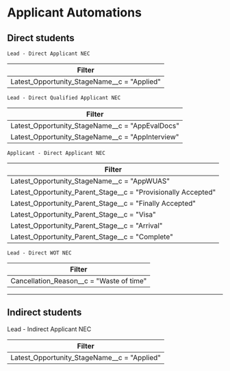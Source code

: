 # Applicant Automations

## Direct students

`Lead - Direct Applicant NEC`

| Filter |
|--------|
| Latest_Opportunity_StageName__c = "Applied" |


`Lead - Direct Qualified Applicant NEC`

| Filter |
|--------|
| Latest_Opportunity_StageName__c = "AppEvalDocs" |
| Latest_Opportunity_StageName__c = "AppInterview" |


`Applicant - Direct Applicant NEC`

| Filter |
|--------|
| Latest_Opportunity_StageName__c = "AppWUAS" |
| Latest_Opportunity_Parent_Stage__c = "Provisionally Accepted" |
| Latest_Opportunity_Parent_Stage__c = "Finally Accepted" |
| Latest_Opportunity_Parent_Stage__c = "Visa" |
| Latest_Opportunity_Parent_Stage__c = "Arrival" |
| Latest_Opportunity_Parent_Stage__c = "Complete" |


`Lead - Direct WOT NEC`

| Filter |
|--------|
| Cancellation_Reason__c = "Waste of time"|

***

## Indirect students

Lead - Indirect Applicant NEC

| Filter |
|--------|
| Latest_Opportunity_StageName__c = "Applied" |